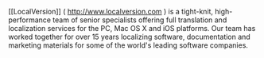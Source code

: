 [[LocalVersion]] ( http://www.localversion.com ) is a tight-knit, high-performance team of senior specialists offering full translation and localization services for the PC, Mac OS X and iOS platforms. Our team has worked together for over 15 years localizing software, documentation and marketing materials for some of the world's leading software companies.